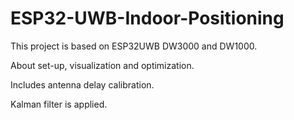 # ESP32-UWB-Indoor-Positioning

This project is based on ESP32UWB DW3000 and DW1000.

About set-up, visualization and optimization.

Includes antenna delay calibration.

Kalman filter is applied.
